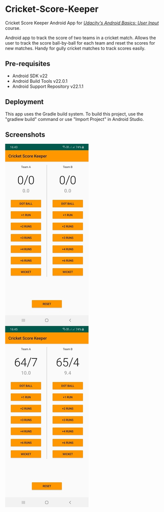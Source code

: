 # Cricket-Score-Keeper
 Cricket Score Keeper Android App for <i> <a href="https://www.udacity.com/course/android-basics-user-input--ud836" title="Udacity's Android Basics: User Input"> Udacity's Android Basics: User Input</a></i> course.

 Android app to track the score of two teams in a cricket match. Allows the user to track the score ball-by-ball for each team and reset the scores for new matches. Handy for gully cricket matches to track scores easily.
  
Pre-requisites
--------------
<ul>
<li>Android SDK v22</li>
<li>Android Build Tools v22.0.1</li>
<li>Android Support Repository v22.1.1</li> 
</ul>

Deployment
----------
This app uses the Gradle build system. To build this project, use the "gradlew build" command or use "Import Project" in Android Studio.
 
 Screenshots
 -----------
<img src="screenshots/Cricket Score Keeper.jpg" width="270" height="585" alt="App UI" title="App UI">
<img src="screenshots/Cricket Score Keeper_score.jpg" width="270" height="585" alt="Score tracking" title="Score tracking">

